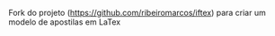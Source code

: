 Fork do projeto (https://github.com/ribeiromarcos/iftex) para criar um modelo de apostilas em LaTex
